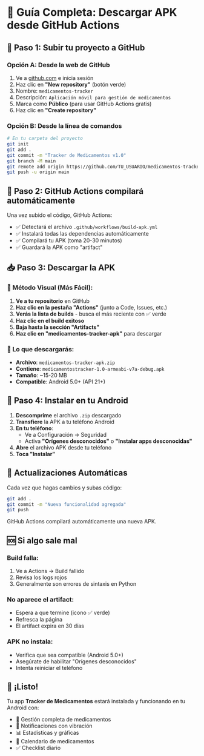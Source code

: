 # 📱 Guía Completa: Descargar APK desde GitHub Actions

## 🚀 Paso 1: Subir tu proyecto a GitHub

### Opción A: Desde la web de GitHub
1. Ve a [github.com](https://github.com) e inicia sesión
2. Haz clic en **"New repository"** (botón verde)
3. Nombre: `medicamentos-tracker`
4. Descripción: `Aplicación móvil para gestión de medicamentos`
5. Marca como **Público** (para usar GitHub Actions gratis)
6. Haz clic en **"Create repository"**

### Opción B: Desde la línea de comandos
```bash
# En tu carpeta del proyecto
git init
git add .
git commit -m "Tracker de Medicamentos v1.0"
git branch -M main
git remote add origin https://github.com/TU_USUARIO/medicamentos-tracker.git
git push -u origin main
```

## 🔧 Paso 2: GitHub Actions compilará automáticamente

Una vez subido el código, GitHub Actions:
- ✅ Detectará el archivo `.github/workflows/build-apk.yml`
- ✅ Instalará todas las dependencias automáticamente
- ✅ Compilará tu APK (toma 20-30 minutos)
- ✅ Guardará la APK como "artifact"

## 📥 Paso 3: Descargar la APK

### 🎯 Método Visual (Más Fácil):

1. **Ve a tu repositorio** en GitHub
2. **Haz clic en la pestaña "Actions"** (junto a Code, Issues, etc.)
3. **Verás la lista de builds** - busca el más reciente con ✅ verde
4. **Haz clic en el build exitoso**
5. **Baja hasta la sección "Artifacts"**
6. **Haz clic en "medicamentos-tracker-apk"** para descargar

### 📱 Lo que descargarás:
- **Archivo**: `medicamentos-tracker-apk.zip`
- **Contiene**: `medicamentostracker-1.0-armeabi-v7a-debug.apk`
- **Tamaño**: ~15-20 MB
- **Compatible**: Android 5.0+ (API 21+)

## 📲 Paso 4: Instalar en tu Android

1. **Descomprime** el archivo `.zip` descargado
2. **Transfiere** la APK a tu teléfono Android
3. **En tu teléfono**:
   - Ve a Configuración → Seguridad
   - Activa **"Orígenes desconocidos"** o **"Instalar apps desconocidas"**
4. **Abre** el archivo APK desde tu teléfono
5. **Toca "Instalar"**

## 🔄 Actualizaciones Automáticas

Cada vez que hagas cambios y subas código:
```bash
git add .
git commit -m "Nueva funcionalidad agregada"
git push
```

GitHub Actions compilará automáticamente una nueva APK.

## 🆘 Si algo sale mal

### Build falla:
1. Ve a Actions → Build fallido
2. Revisa los logs rojos
3. Generalmente son errores de sintaxis en Python

### No aparece el artifact:
- Espera a que termine (icono ✅ verde)
- Refresca la página
- El artifact expira en 30 días

### APK no instala:
- Verifica que sea compatible (Android 5.0+)
- Asegúrate de habilitar "Orígenes desconocidos"
- Intenta reiniciar el teléfono

## 🎉 ¡Listo!

Tu app **Tracker de Medicamentos** estará instalada y funcionando en tu Android con:
- 💊 Gestión completa de medicamentos
- 🔔 Notificaciones con vibración
- 📊 Estadísticas y gráficas
- 📅 Calendario de medicamentos
- ✅ Checklist diario
